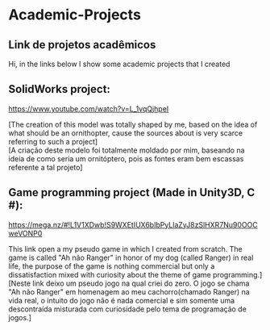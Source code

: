 # <h1>Academic-Projects</h1>

<h2> Link de projetos acadêmicos </h2>

Hi, in the links below I show some academic projects that I created

<h2><b>SolidWorks project:</b></h2>

https://www.youtube.com/watch?v=L_1vqQjhpeI

[The creation of this model was totally shaped by me,
based on the idea of what should be an ornithopter, cause the sources about is very scarce referring to such a project]<br/>[A criação deste modelo foi totalmente moldado por mim, 
baseando na ideia de como seria um ornitóptero, pois as fontes eram bem escassas referente a tal projeto]


<h2><b>Game programming project (Made in Unity3D, C #):</b></h2>

https://mega.nz/#!L1V1XDwb!S9WXEtIUX6bIbPyLlaZyJ8zSlHXR7Nu90OOCweVONP0

This link open a my pseudo game in which I created from scratch.
The game is called "Ah não Ranger" in honor of my dog (called Ranger) in real life, the purpose of the game is nothing commercial
but only a dissatisfaction mixed with curiosity about the theme of game programming.]<br/>[Neste link deixo um pseudo jogo na qual criei do zero.
O jogo se chama "Ah não Ranger" em homenagem ao meu cachorro(chamado Ranger) na vida real, o intuito do jogo não é nada comercial
e sim somente uma descontraída misturada com curiosidade pelo tema de programação de jogos.]

